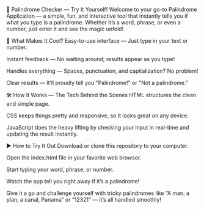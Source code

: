 🔁 Palindrome Checker — Try It Yourself!
Welcome to your go-to Palindrome Application — a simple, fun, and interactive tool that instantly tells you if what you type is a palindrome. Whether it’s a word, phrase, or even a number, just enter it and see the magic unfold!

🚀 What Makes It Cool?
Easy-to-use interface — Just type in your text or number.

Instant feedback — No waiting around; results appear as you type!

Handles everything — Spaces, punctuation, and capitalization? No problem!

Clear results — It’ll proudly tell you "Palindrome!" or "Not a palindrome."

🛠️ How It Works — The Tech Behind the Scenes
HTML structures the clean and simple page.

CSS keeps things pretty and responsive, so it looks great on any device.

JavaScript does the heavy lifting by checking your input in real-time and updating the result instantly.

▶️ How to Try It Out
Download or clone this repository to your computer.

Open the index.html file in your favorite web browser.

Start typing your word, phrase, or number.

Watch the app tell you right away if it’s a palindrome!

Give it a go and challenge yourself with tricky palindromes like “A man, a plan, a canal, Panama” or “12321” — it’s all handled smoothly!
